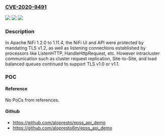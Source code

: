 ### [CVE-2020-9491](https://cve.mitre.org/cgi-bin/cvename.cgi?name=CVE-2020-9491)
![](https://img.shields.io/static/v1?label=Product&message=Apache%20NiFi&color=blue)
![](https://img.shields.io/static/v1?label=Version&message=n%2Fa&color=blue)
![](https://img.shields.io/static/v1?label=Vulnerability&message=Use%20of%20weak%20TLS%20protocols&color=brighgreen)

### Description

In Apache NiFi 1.2.0 to 1.11.4, the NiFi UI and API were protected by mandating TLS v1.2, as well as listening connections established by processors like ListenHTTP, HandleHttpRequest, etc. However intracluster communication such as cluster request replication, Site-to-Site, and load balanced queues continued to support TLS v1.0 or v1.1.

### POC

#### Reference
No PoCs from references.

#### Github
- https://github.com/alopresto/epss_api_demo
- https://github.com/alopresto6m/epss_api_demo

